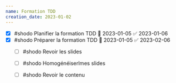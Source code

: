 ```yaml
---
name: Formation TDD
creation_date: 2023-01-02
---
```

- [x] #shodo Planifier la formation TDD 📅 2023-01-05 ✅ 2023-01-06
- [x] #shodo Préparer la formation TDD 📅 2023-01-05 ✅ 2023-02-06
    - [ ] #shodo Revoir les slides
    - [ ] #shodo Homogénéiserlmes slides
    - [ ] #shodo Revoir le contenu

